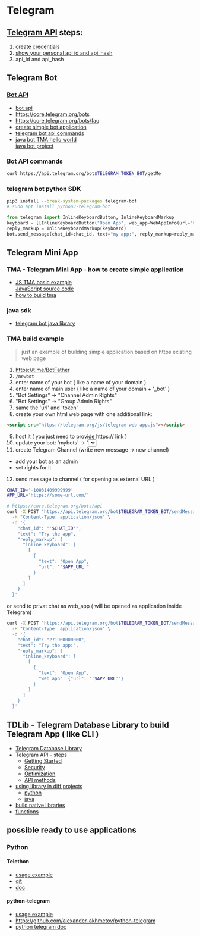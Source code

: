 # Telegram 
## [Telegram API](https://core.telegram.org/api) steps:
1. [create credentials](https://my.telegram.org/auth?to=apps)
2. [show your personal api id and api_hash](https://my.telegram.org/apps)
3. api_id and api_hash

## Telegram Bot

### [Bot API](https://core.telegram.org/bots)
* [bot api](https://core.telegram.org/bots/api)
* https://core.telegram.org/bots
* https://core.telegram.org/bots/faq
* [create simple bot application](https://core.telegram.org/bots/tutorial)
* [telegram bot api commands](https://core.telegram.org/bots/api)
* [java bot TMA hello world](https://core.telegram.org/bots/tutorial)  
  [java bot project](https://core.telegram.org/bots/tutorial#create-your-project)

### Bot API commands
```sh
curl https://api.telegram.org/bot$TELEGRAM_TOKEN_BOT/getMe
```

### telegram bot python SDK
```sh
pip3 install --break-system-packages telegram-bot
# sudo apt install python3-telegram-bot
```
```python
from telegram import InlineKeyboardButton, InlineKeyboardMarkup 
keyboard = [[InlineKeyboardButton("Open App", web_app=WebAppInfo(url="https://url.com"))]] 
reply_markup = InlineKeyboardMarkup(keyboard) 
bot.send_message(chat_id=chat_id, text="my app:", reply_markup=reply_markup)
```

## Telegram Mini App

### TMA - Telegram Mini App - how to create simple application 
* [JS TMA basic example](https://docs.ton.org/v3/guidelines/dapps/tma/tutorials/app-examples)  
  [JavaScript source code](https://github.com/telegram-mini-apps-dev/vanilla-js-boilerplate/blob/master/index.html)
* [how to build tma](https://adsgram.ai/mini-application-in-telegram-what-it-is-and-how-to-create-it/)

### java sdk
* [telegram bot java library](https://github.com/rubenlagus/TelegramBots)


### TMA build example
> just an example of building simple application based on https existing web page
1. https://t.me/BotFather
2. `/newbot`
3. enter name of your bot ( like a name of your domain )
4. enter name of main user ( like a name of your domain + '_bot' )
5. "Bot Settings" -> "Channel Admin Rights"
6. "Bot Settings" -> "Group Admin Rights"
7. same the 'url' and 'token' 
8. create your own html web page with one additional link:
```html
<script src="https://telegram.org/js/telegram-web-app.js"></script>
```
9. host it ( you just need to provide https:// link )
10. update your bot:
   'mybots' -> '<select your bot>' -> 'bot settings' -> 'configure menu button' -> <set url to https resource>
11. create Telegram Channel (write new message -> new channel)
  * add your bot as an admin
  * set rights for it
12. send message to channel ( for opening as external URL )  
```sh
CHAT_ID='-10031409999999'
APP_URL='https://some-url.com/'

# https://core.telegram.org/bots/api
curl -X POST "https://api.telegram.org/bot$TELEGRAM_TOKEN_BOT/sendMessage" \
  -H "Content-Type: application/json" \
  -d '{
    "chat_id": "'$CHAT_ID'",
    "text": "Try the app",
    "reply_markup": {
      "inline_keyboard": [
        [
          {
            "text": "Open App",
            "url": "'$APP_URL'"
          }
        ]
      ]
    }
  }'
```
or send to privat chat as web_app ( will be opened as application inside Telegram)
```sh
curl -X POST "https://api.telegram.org/bot$TELEGRAM_TOKEN_BOT/sendMessage" \
  -H "Content-Type: application/json" \
  -d '{
    "chat_id": "271900000000",
    "text": "Try the app:",
    "reply_markup": {
      "inline_keyboard": [
        [
          {
            "text": "Open App",
            "web_app": {"url": "'$APP_URL'"}
          }
        ]
      ]
    }
  }'
```
    

## TDLib - Telegram Database Library to build Telegram App ( like CLI )
* [Telegram Database Library](https://core.telegram.org/tdlib)
* Telegram API - steps
  - [Getting Started](https://core.telegram.org/api#getting-started)
  - [Security](https://core.telegram.org/api#security)
  - [Optimization](https://core.telegram.org/api#optimization)
  - [API methods](https://core.telegram.org/api#api-methods)
* [using library in diff projects](https://github.com/tdlib/td/blob/master/example/README.md)
  * [python](https://github.com/alexander-akhmetov/python-telegram)
  * [java](https://github.com/tdlib/td/tree/master/example/java)
* [build native libraries](https://tdlib.github.io/td/build.html?language=Java)
* [functions](https://core.telegram.org/tdlib/docs/classtd_1_1td__api_1_1_function.html)

## possible ready to use applications
### Python
#### Telethon
* [usage example](https://github.com/cherkavi/python-utilities/tree/master/telegram)
* [git](https://github.com/LonamiWebs/Telethon)
* [doc](https://docs.telethon.dev/en/stable/)

#### python-telegram
* [usage example](https://github.com/cherkavi/python-utilities/blob/master/telegram/)
* https://github.com/alexander-akhmetov/python-telegram
* [python telegram doc](https://python-telegram.readthedocs.io/latest/tutorial.html)


